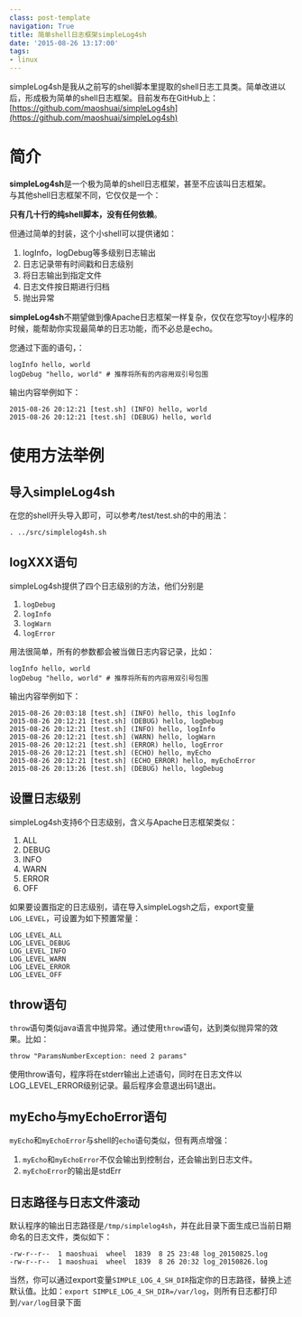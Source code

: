 ```yaml
---
class: post-template
navigation: True
title: 简单shell日志框架simpleLog4sh
date: '2015-08-26 13:17:00'
tags:
- linux
---
```


simpleLog4sh是我从之前写的shell脚本里提取的shell日志工具类。简单改进以后，形成极为简单的shell日志框架。目前发布在GitHub上： 
[https://github.com/maoshuai/simpleLog4sh](https://github.com/maoshuai/simpleLog4sh)

# 简介
**simpleLog4sh**是一个极为简单的shell日志框架，甚至不应该叫日志框架。  
与其他shell日志框架不同，它仅仅是一个： 
 
**只有几十行的纯shell脚本，没有任何依赖**。

但通过简单的封装，这个小shell可以提供诸如：  
1. logInfo，logDebug等多级别日志输出  
2. 日志记录带有时间戳和日志级别  
3. 将日志输出到指定文件  
4. 日志文件按日期进行归档   
5. 抛出异常  

**simpleLog4sh**不期望做到像Apache日志框架一样复杂，仅仅在您写toy小程序的时候，能帮助你实现最简单的日志功能，而不必总是echo。

您通过下面的语句，：

```
logInfo hello, world  
logDebug "hello, world" # 推荐将所有的内容用双引号包围  
```
输出内容举例如下：

```
2015-08-26 20:12:21 [test.sh] (INFO) hello, world  
2015-08-26 20:12:21 [test.sh] (DEBUG) hello, world  
```


# 使用方法举例
## 导入simpleLog4sh
在您的shell开头导入即可，可以参考/test/test.sh的中的用法：

```
. ../src/simplelog4sh.sh
```

## logXXX语句
simpleLog4sh提供了四个日志级别的方法，他们分别是  
1. `logDebug`  
2. `logInfo`  
3. `logWarn`   
4. `logError`

用法很简单，所有的参数都会被当做日志内容记录，比如：

```
logInfo hello, world  
logDebug "hello, world" # 推荐将所有的内容用双引号包围  
```
输出内容举例如下：

```
2015-08-26 20:03:18 [test.sh] (INFO) hello, this logInfo  
2015-08-26 20:12:21 [test.sh] (DEBUG) hello, logDebug  
2015-08-26 20:12:21 [test.sh] (INFO) hello, logInfo  
2015-08-26 20:12:21 [test.sh] (WARN) hello, logWarn  
2015-08-26 20:12:21 [test.sh] (ERROR) hello, logError  
2015-08-26 20:12:21 [test.sh] (ECHO) hello, myEcho  
2015-08-26 20:12:21 [test.sh] (ECHO_ERROR) hello, myEchoError  
2015-08-26 20:13:26 [test.sh] (DEBUG) hello, logDebug  
```

## 设置日志级别
simpleLog4sh支持6个日志级别，含义与Apache日志框架类似：  
1. ALL  
2. DEBUG  
3. INFO  
4. WARN  
5. ERROR  
6. OFF

如果要设置指定的日志级别，请在导入simpleLogsh之后，export变量`LOG_LEVEL`，可设置为如下预置常量：

```
LOG_LEVEL_ALL  
LOG_LEVEL_DEBUG  
LOG_LEVEL_INFO  
LOG_LEVEL_WARN  
LOG_LEVEL_ERROR  
LOG_LEVEL_OFF  
```

## throw语句
`throw`语句类似java语言中抛异常。通过使用`throw`语句，达到类似抛异常的效果。比如：

```
throw "ParamsNumberException: need 2 params"
```
使用throw语句，程序将在stderr输出上述语句，同时在日志文件以LOG_LEVEL_ERROR级别记录。最后程序会意退出码1退出。

## myEcho与myEchoError语句
`myEcho`和`myEchoError`与shell的`echo`语句类似，但有两点增强：  
1. `myEcho`和`myEchoError`不仅会输出到控制台，还会输出到日志文件。  
2. `myEchoError`的输出是stdErr

## 日志路径与日志文件滚动
默认程序的输出日志路径是`/tmp/simplelog4sh`，并在此目录下面生成已当前日期命名的日志文件，类似如下：

```
-rw-r--r--  1 maoshuai  wheel  1839  8 25 23:48 log_20150825.log  
-rw-r--r--  1 maoshuai  wheel  1839  8 26 20:32 log_20150826.log  
```
当然，你可以通过export变量`SIMPLE_LOG_4_SH_DIR`指定你的日志路径，替换上述默认值。比如：`export SIMPLE_LOG_4_SH_DIR=/var/log`，则所有日志都打印到`/var/log`目录下面
<!--stackedit_data:
eyJoaXN0b3J5IjpbLTgwOTcxODY3M119
-->

